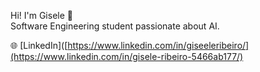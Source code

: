 Hi! I'm Gisele 👋  
Software Engineering student passionate about AI.

🌐 [LinkedIn]([https://www.linkedin.com/in/giseeleribeiro/](https://www.linkedin.com/in/gisele-ribeiro-5466ab177/)
